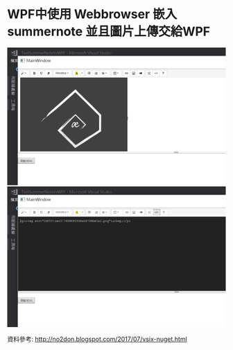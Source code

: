 # WPF中使用 Webbrowser 嵌入 summernote 並且圖片上傳交給WPF

![alt 預覽](https://github.com/donma/TestSummerNoteInWPF/blob/master/TestSummerNoteInWPF/sample1.jpg?raw=true)
![alt 預覽](https://github.com/donma/TestSummerNoteInWPF/blob/master/TestSummerNoteInWPF/sample2.jpg?raw=true)

資料參考:
http://no2don.blogspot.com/2017/07/vsix-nuget.html
